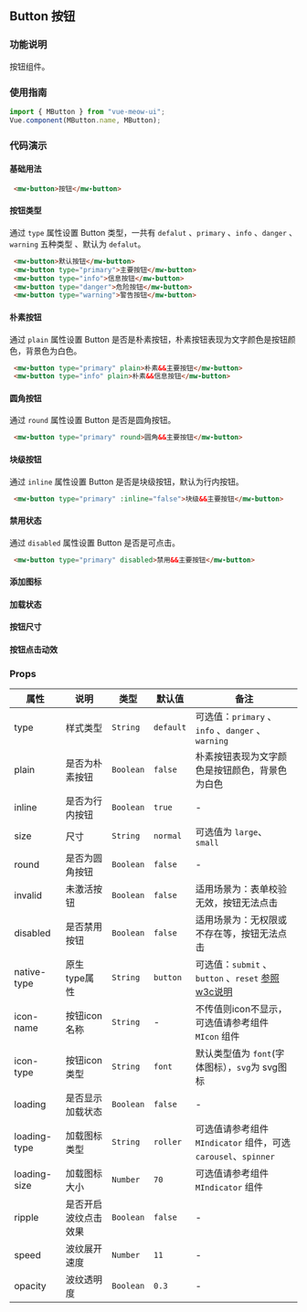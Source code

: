 ## Button 按钮
### 功能说明
按钮组件。
### 使用指南
``` javascript
import { MButton } from "vue-meow-ui";
Vue.component(MButton.name, MButton);
```
### 代码演示
#### 基础用法
```html
 <mw-button>按钮</mw-button>
```
#### 按钮类型
通过 `type` 属性设置 Button 类型，一共有 `defalut` 、`primary` 、`info` 、`danger` 、`warning`  五种类型 、默认为 `defalut`。
```html
 <mw-button>默认按钮</mw-button>
 <mw-button type="primary">主要按钮</mw-button>
 <mw-button type="info">信息按钮</mw-button>
 <mw-button type="danger">危险按钮</mw-button>
 <mw-button type="warning">警告按钮</mw-button>
```
#### 朴素按钮
通过 `plain` 属性设置 Button 是否是朴素按钮，朴素按钮表现为文字颜色是按钮颜色，背景色为白色。
```html
 <mw-button type="primary" plain>朴素&&主要按钮</mw-button>
 <mw-button type="info" plain>朴素&&信息按钮</mw-button>
```
#### 圆角按钮
通过 `round` 属性设置 Button 是否是圆角按钮。
```html
 <mw-button type="primary" round>圆角&&主要按钮</mw-button>
```
#### 块级按钮
通过 `inline` 属性设置 Button 是否是块级按钮，默认为行内按钮。
```html
 <mw-button type="primary" :inline="false">块级&&主要按钮</mw-button>
```
#### 禁用状态
通过 `disabled` 属性设置 Button 是否是可点击。
```html
 <mw-button type="primary" disabled>禁用&&主要按钮</mw-button>
```
#### 添加图标
#### 加载状态
#### 按钮尺寸
#### 按钮点击动效

### Props 
| 属性 | 说明 | 类型 | 默认值 | 备注 |
|------|------|------|------|------|
| type | 样式类型 | `String` | `default` | 可选值：`primary` 、`info` 、`danger` 、`warning` |
| plain | 是否为朴素按钮 | `Boolean` | `false` | 朴素按钮表现为文字颜色是按钮颜色，背景色为白色 |
| inline | 是否为行内按钮 | `Boolean` | `true` | - |
| size | 尺寸 | `String` | `normal` | 可选值为 `large`、 `small` |
| round | 是否为圆角按钮 | `Boolean` | `false` | - |
| invalid | 未激活按钮 | `Boolean` | `false` | 适用场景为：表单校验无效，按钮无法点击 |
| disabled | 是否禁用按钮 | `Boolean` | `false` | 适用场景为：无权限或不存在等，按钮无法点击 |
| native-type | 原生type属性 | `String` | `button` | 可选值：`submit` 、`button` 、`reset` [参照w3c说明](http://www.w3school.com.cn/tags/att_button_type.asp) |
| icon-name | 按钮icon名称 | `String` | - | 不传值则icon不显示，可选值请参考组件 `MIcon` 组件 |
| icon-type | 按钮icon类型 | `String` | `font` | 默认类型值为 `font`(字体图标），`svg`为 svg图标 |
| loading | 是否显示加载状态 | `Boolean` | `false` | - |
| loading-type | 加载图标类型 | `String` | `roller` | 可选值请参考组件 `MIndicator` 组件，可选 `carousel`、`spinner` |
| loading-size | 加载图标大小 | `Number` | `70` | 可选值请参考组件 `MIndicator` 组件 |
| ripple | 是否开启波纹点击效果 | `Boolean` | `false` | - |
| speed | 波纹展开速度 | `Number` | `11` | - |
| opacity | 波纹透明度 | `Boolean` | `0.3` | - |
